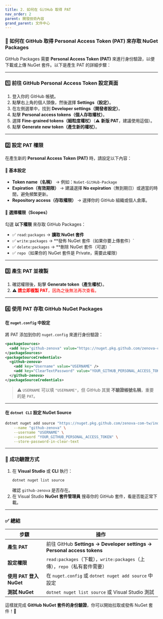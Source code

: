 ```yaml
---
title: 2. 如何在 GitHub 取得 PAT
nav_order: 2
parent: 開發技術內容
grand_parent: 文件中心
---
```


### 🔑 **如何在 GitHub 取得 Personal Access Token (PAT) 來存取 NuGet Packages**
GitHub Packages 需要 **Personal Access Token (PAT)** 來進行身份驗證，以便下載或上傳 NuGet 套件。以下是產生 PAT 的詳細步驟：

---

### 1️⃣ **前往 GitHub Personal Access Token 設定頁面**
1. 登入你的 GitHub 帳號。
2. 點擊右上角的個人頭像，然後選擇 **Settings（設定）**。
3. 在左側選單中，找到 **Developer settings（開發者設定）**。
4. 點擊 **Personal access tokens（個人存取權杖）**。
5. 選擇 **Fine-grained tokens（細粒度權杖）**（⚠️ **新版 PAT**，建議使用這個）。
6. 點擊 **Generate new token（產生新的權杖）**。

---

### 2️⃣ **設定 PAT 權限**
在產生新的 **Personal Access Token (PAT)** 時，請設定以下內容：

#### 📌 **基本設定**
- **Token name（名稱）** → 例如：`NuGet-GitHub-Package`
- **Expiration（有效期限）** → 建議選擇 **No expiration**（無到期日）或適當的時間，避免頻繁更新。
- **Repository access（存取權限）** → 選擇你的 GitHub 組織或個人倉庫。
  
#### 📌 **選擇權限（Scopes）**
勾選 **以下權限** 來存取 GitHub Packages：
- ✅ `read:packages` → **讀取 NuGet 套件**
- ✅ `write:packages` → **發佈 NuGet 套件（如果你要上傳套件）`
- ✅ `delete:packages` → **刪除 NuGet 套件（可選）`
- ✅ `repo`（如果你的 NuGet 套件是 Private，需要此權限）

---

### 3️⃣ **產生 PAT 並複製**
1. 確認權限後，點擊 **Generate token（產生權杖）**。
2. **⚠️ <font color='Red'>請立即複製 PAT**，因為之後無法再次查看。</font>

---

### 4️⃣ **使用 PAT 存取 GitHub NuGet Packages**
#### **在 `nuget.config` 中設定**
將 PAT 添加到你的 `nuget.config` 來進行身份驗證：

```xml
<packageSources>
  <add key="github-zenova" value="https://nuget.pkg.github.com/zenova-com-tw/index.json" />
</packageSources>
<packageSourceCredentials>
  <github-zenova>
    <add key="Username" value="USERNAME" />
    <add key="ClearTextPassword" value="YOUR_GITHUB_PERSONAL_ACCESS_TOKEN" />
  </github-zenova>
</packageSourceCredentials>
```

> ⚠️ `USERNAME` 可以填 `"USERNAME"`，但 GitHub 其實 **不驗證帳號名稱**，重要的是 `PAT`。

---

#### **在 `dotnet CLI` 設定 NuGet Source**
```sh
dotnet nuget add source "https://nuget.pkg.github.com/zenova-com-tw/index.json" \
    --name "github-zenova" \
    --username "USERNAME" \
    --password "YOUR_GITHUB_PERSONAL_ACCESS_TOKEN" \
    --store-password-in-clear-text
```

---

### 🎯 **成功驗證方式**
1. 在 **Visual Studio** 或 **CLI** 執行：
   ```sh
   dotnet nuget list source
   ```
   確認 `github-zenova` 是否存在。
2. 在 Visual Studio **NuGet 套件管理員** 搜尋你的 GitHub 套件，看是否能正常下載。

---

### ✅ **總結**
| 步驟 | 操作 |
|------|------|
| **產生 PAT** | 前往 GitHub **Settings → Developer settings → Personal access tokens** |
| **設定權限** | `read:packages`（下載），`write:packages`（上傳），`repo`（私有套件需要） |
| **使用 PAT 登入 NuGet** | 在 `nuget.config` 或 `dotnet nuget add source` 中設定 |
| **測試 NuGet** | `dotnet nuget list source` 或 Visual Studio 測試 |

這樣就完成 **GitHub NuGet 套件的身份驗證**，你可以開始拉取或發佈 NuGet 套件！🚀